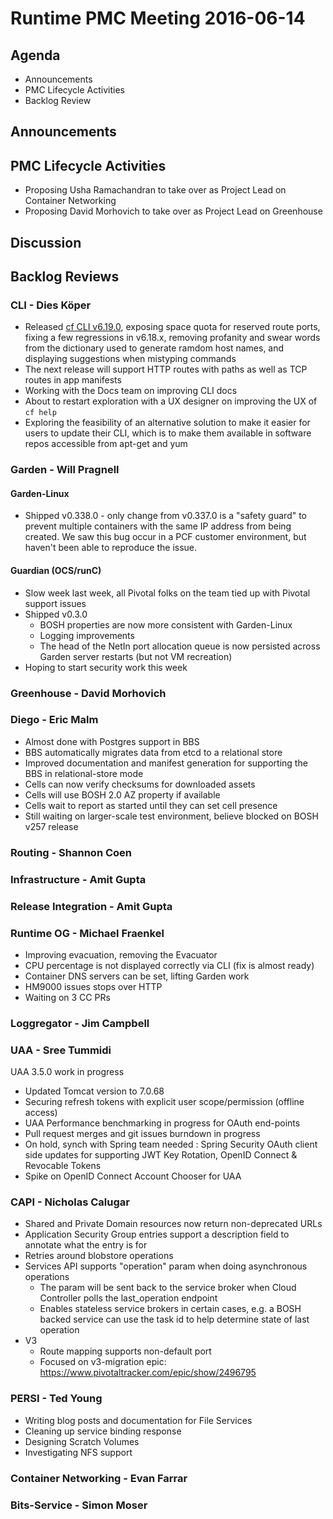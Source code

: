 # Runtime PMC Meeting 2016-06-14

## Agenda
* Announcements
* PMC Lifecycle Activities
* Backlog Review

## Announcements


## PMC Lifecycle Activities
- Proposing Usha Ramachandran to take over as Project Lead on Container Networking
- Proposing David Morhovich to take over as Project Lead on Greenhouse


## Discussion


## Backlog Reviews

### CLI - Dies Köper
- Released [cf CLI v6.19.0](https://lists.cloudfoundry.org/archives/list/cf-dev@lists.cloudfoundry.org/thread/OMJKSWFB4DEDC7MCTV4ONHFV2HATLJKB/), exposing space quota for reserved route ports, fixing a few regressions in v6.18.x, removing profanity and swear words from the dictionary used to generate ramdom host names, and displaying suggestions when mistyping commands
- The next release will support HTTP routes with paths as well as TCP routes in app manifests
- Working with the Docs team on improving CLI docs
- About to restart exploration with a UX designer on improving the UX of `cf help`
- Exploring the feasibility of an alternative solution to make it easier for users to update their CLI, which is to make them available in software repos accessible from apt-get and yum

### Garden - Will Pragnell

#### Garden-Linux

- Shipped v0.338.0 - only change from v0.337.0 is a "safety guard" to prevent multiple containers with the same IP address from being created. We saw this bug occur in a PCF customer environment, but haven't been able to reproduce the issue.

#### Guardian (OCS/runC)

- Slow week last week, all Pivotal folks on the team tied up with Pivotal support issues
- Shipped v0.3.0
  - BOSH properties are now more consistent with Garden-Linux
  - Logging improvements
  - The head of the NetIn port allocation queue is now persisted across Garden server restarts (but not VM recreation)
- Hoping to start security work this week

### Greenhouse - David Morhovich

### Diego - Eric Malm

- Almost done with Postgres support in BBS
- BBS automatically migrates data from etcd to a relational store
- Improved documentation and manifest generation for supporting the BBS in relational-store mode
- Cells can now verify checksums for downloaded assets
- Cells will use BOSH 2.0 AZ property if available
- Cells wait to report as started until they can set cell presence
- Still waiting on larger-scale test environment, believe blocked on BOSH v257 release


### Routing - Shannon Coen

### Infrastructure - Amit Gupta

### Release Integration - Amit Gupta

### Runtime OG - Michael Fraenkel
- Improving evacuation, removing the Evacuator
- CPU percentage is not displayed correctly via CLI (fix is almost ready)
- Container DNS servers can be set, lifting Garden work
- HM9000 issues stops over HTTP
- Waiting on 3 CC PRs

### Loggregator - Jim Campbell

### UAA - Sree Tummidi

UAA 3.5.0 work in progress
- Updated Tomcat version to 7.0.68
- Securing refresh tokens with explicit user scope/permission (offline access)
- UAA Performance benchmarking in progress for OAuth end-points
- Pull request merges and git issues burndown in progress
- On hold, synch with Spring team needed : Spring Security OAuth client side updates for supporting JWT Key Rotation, OpenID Connect & Revocable Tokens
- Spike on OpenID Connect Account Chooser for UAA

### CAPI - Nicholas Calugar
- Shared and Private Domain resources now return non-deprecated URLs
- Application Security Group entries support a description field to annotate what the entry is for
- Retries around blobstore operations
- Services API supports "operation" param when doing asynchronous operations
  - The param will be sent back to the service broker when Cloud Controller polls the last_operation endpoint
  - Enables stateless service brokers in certain cases, e.g. a BOSH backed service can use the task id to help determine state of last operation
- V3
  - Route mapping supports non-default port
  - Focused on v3-migration epic: https://www.pivotaltracker.com/epic/show/2496795

### PERSI - Ted Young
- Writing blog posts and documentation for File Services
- Cleaning up service binding response
- Designing Scratch Volumes
- Investigating NFS support

### Container Networking - Evan Farrar

### Bits-Service - Simon Moser
